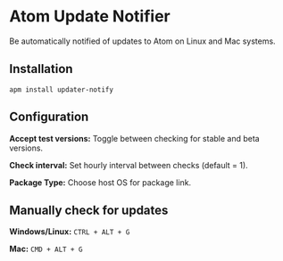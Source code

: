 # Atom Update Notifier

Be automatically notified of updates to Atom on Linux and Mac systems.

## Installation

    apm install updater-notify

## Configuration
**Accept test versions:** Toggle between checking for stable and beta versions.

**Check interval:** Set hourly interval between checks (default = 1).

**Package Type:** Choose host OS for package link.

## Manually check for updates


**Windows/Linux:** `CTRL + ALT + G`

**Mac:** `CMD + ALT + G`
